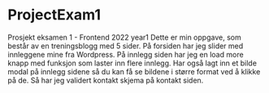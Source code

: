 # ProjectExam1
Prosjekt eksamen 1 - Frontend 2022 year1
Dette er min oppgave, som består av en treningsblogg med 5 sider.
På forsiden har jeg slider med innleggene mine fra Wordpress.
På innlegg siden har jeg en load more knapp med funksjon som laster inn flere innlegg.
Har også lagt inn et bilde modal på innlegg sidene så du kan få se bildene i større format
ved å klikke på de. 
Så har jeg validert kontakt skjema på kontakt siden.
